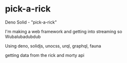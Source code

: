 # pick-a-rick
Deno Solid - "pick-a-rick"



I'm making a web framework and getting into streaming so Wubalubadubdub

Using deno, solidjs, unocss, urql, graphql, fauna

getting data from the rick and morty api

